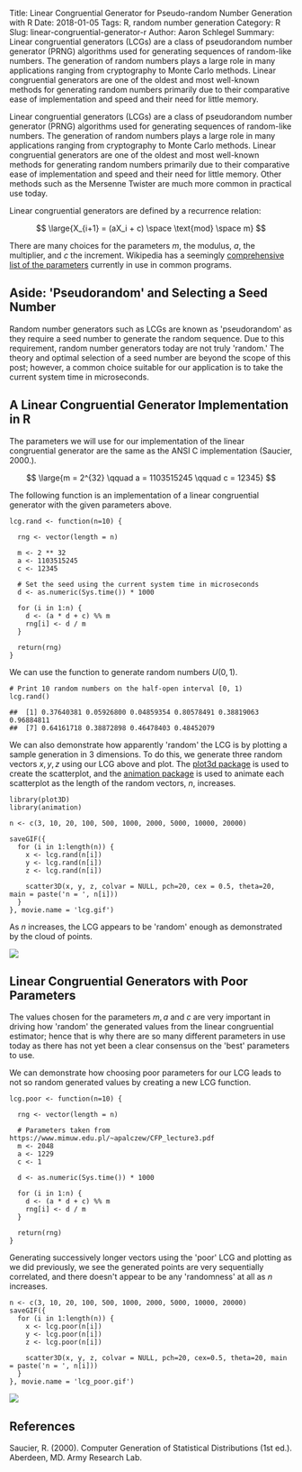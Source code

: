 Title: Linear Congruential Generator for Pseudo-random Number Generation with R
Date: 2018-01-05
Tags: R, random number generation
Category: R
Slug: linear-congruential-generator-r
Author: Aaron Schlegel
Summary: Linear congruential generators (LCGs) are a class of pseudorandom number generator (PRNG) algorithms used for generating sequences of random-like numbers. The generation of random numbers plays a large role in many applications ranging from cryptography to Monte Carlo methods. Linear congruential generators are one of the oldest and most well-known methods for generating random numbers primarily due to their comparative ease of implementation and speed and their need for little memory.

Linear congruential generators (LCGs) are a class of pseudorandom number
generator (PRNG) algorithms used for generating sequences of random-like
numbers. The generation of random numbers plays a large role in many
applications ranging from cryptography to Monte Carlo methods. Linear
congruential generators are one of the oldest and most well-known
methods for generating random numbers primarily due to their comparative
ease of implementation and speed and their need for little memory. Other
methods such as the Mersenne Twister are much more common in practical
use today.

Linear congruential generators are defined by a recurrence relation:

$$ \large{X_{i+1} = (aX_i + c) \space \text{mod} \space m} $$

There are many choices for the parameters $m$, the modulus, $a$, the
multiplier, and $c$ the increment. Wikipedia has a seemingly
[comprehensive list of the
parameters](https://en.wikipedia.org/wiki/Linear_congruential_generator#Parameters_in_common_use)
currently in use in common programs.

Aside: 'Pseudorandom' and Selecting a Seed Number
-------------------------------------------------

Random number generators such as LCGs are known as 'pseudorandom' as
they require a seed number to generate the random sequence. Due to this
requirement, random number generators today are not truly 'random.' The
theory and optimal selection of a seed number are beyond the scope of
this post; however, a common choice suitable for our application is to
take the current system time in microseconds.

A Linear Congruential Generator Implementation in R
---------------------------------------------------

The parameters we will use for our implementation of the linear
congruential generator are the same as the ANSI C implementation
(Saucier, 2000.).

$$ \large{m = 2^{32} \qquad a = 1103515245 \qquad c = 12345} $$

The following function is an implementation of a linear congruential
generator with the given parameters above.

    lcg.rand <- function(n=10) {
      
      rng <- vector(length = n)
      
      m <- 2 ** 32
      a <- 1103515245
      c <- 12345

      # Set the seed using the current system time in microseconds
      d <- as.numeric(Sys.time()) * 1000
      
      for (i in 1:n) {
        d <- (a * d + c) %% m
        rng[i] <- d / m
      }
      
      return(rng)
    }

We can use the function to generate random numbers $U(0, 1)$.

    # Print 10 random numbers on the half-open interval [0, 1)
    lcg.rand()

    ##  [1] 0.37640381 0.05926800 0.04859354 0.80578491 0.38819063 0.96884811
    ##  [7] 0.64161718 0.38872898 0.46478403 0.48452079

We can also demonstrate how apparently 'random' the LCG is by plotting a
sample generation in 3 dimensions. To do this, we generate three random
vectors $x$, $y$, $z$ using our LCG above and plot. The [plot3d
package](https://cran.r-project.org/web/packages/plot3D/index.html) is
used to create the scatterplot, and the [animation
package](https://cran.r-project.org/web/packages/animation/) is used to
animate each scatterplot as the length of the random vectors, $n$,
increases.

    library(plot3D)
    library(animation)

    n <- c(3, 10, 20, 100, 500, 1000, 2000, 5000, 10000, 20000)

    saveGIF({
      for (i in 1:length(n)) {
        x <- lcg.rand(n[i])
        y <- lcg.rand(n[i])
        z <- lcg.rand(n[i])
        
        scatter3D(x, y, z, colvar = NULL, pch=20, cex = 0.5, theta=20, main = paste('n = ', n[i]))
      }
    }, movie.name = 'lcg.gif')

As $n$ increases, the LCG appears to be 'random' enough as demonstrated
by the cloud of points.

![](figure/lcg/lcg.gif)

Linear Congruential Generators with Poor Parameters
---------------------------------------------------

The values chosen for the parameters $m$, $a$ and $c$ are very important
in driving how 'random' the generated values from the linear
congruential estimator; hence that is why there are so many different
parameters in use today as there has not yet been a clear consensus on
the 'best' parameters to use.

We can demonstrate how choosing poor parameters for our LCG leads to not
so random generated values by creating a new LCG function.

    lcg.poor <- function(n=10) {
      
      rng <- vector(length = n)
      
      # Parameters taken from https://www.mimuw.edu.pl/~apalczew/CFP_lecture3.pdf
      m <- 2048
      a <- 1229
      c <- 1

      d <- as.numeric(Sys.time()) * 1000
      
      for (i in 1:n) {
        d <- (a * d + c) %% m
        rng[i] <- d / m
      }
      
      return(rng)
    }

Generating successively longer vectors using the 'poor' LCG and plotting
as we did previously, we see the generated points are very sequentially
correlated, and there doesn't appear to be any 'randomness' at all as
$n$ increases.

    n <- c(3, 10, 20, 100, 500, 1000, 2000, 5000, 10000, 20000)
    saveGIF({
      for (i in 1:length(n)) {
        x <- lcg.poor(n[i])
        y <- lcg.poor(n[i])
        z <- lcg.poor(n[i])
        
        scatter3D(x, y, z, colvar = NULL, pch=20, cex=0.5, theta=20, main = paste('n = ', n[i]))
      }
    }, movie.name = 'lcg_poor.gif')

![](figure/lcg/lcg_poor.gif)

References
----------

Saucier, R. (2000). Computer Generation of Statistical Distributions
(1st ed.). Aberdeen, MD. Army Research Lab.
